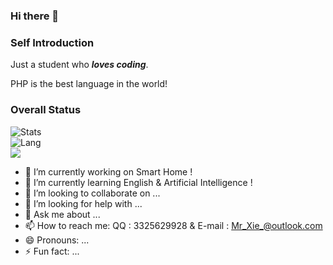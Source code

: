 ### Hi there 👋

### Self Introduction
Just a student who ***loves coding***.

PHP is the best language in the world!

### Overall Status
![Stats](https://github-readme-stats.vercel.app/api?username=MR-XieXuan&show_icons=true&icon_color=990000&title_color=990000)    
![Lang](https://github-readme-stats.vercel.app/api/top-langs/?username=MR-XieXuan&layout=compact&title_color=990000&hide=javascript,html,css)   
![](https://komarev.com/ghpvc/?username=Mr-XieXuan)  

- 🔭 I’m currently working on Smart Home !
- 🌱 I’m currently learning English & Artificial Intelligence !
- 👯 I’m looking to collaborate on ...
- 🤔 I’m looking for help with ...
- 💬 Ask me about ...
- 📫 How to reach me: QQ : 3325629928 & E-mail : Mr_Xie_@outlook.com
- 😄 Pronouns: ...
- ⚡ Fun fact: ...

<!--
**MR-XieXuan/-MR-XieXuan** is a ✨ _special_ ✨ repository because its `README.md` (this file) appears on your GitHub profile.

Here are some ideas to get you started:

- 🔭 I’m currently working on Smart Home !
- 🌱 I’m currently learning English & Artificial Intelligence !
- 👯 I’m looking to collaborate on ...
- 🤔 I’m looking for help with ...
- 💬 Ask me about ...
- 📫 How to reach me: QQ : 3325629928 & E-mail : Mr_Xie_@outlook.com
- 😄 Pronouns: ...
- ⚡ Fun fact: ...
-->
